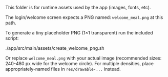This folder is for runtime assets used by the app (images, fonts, etc).

The login/welcome screen expects a PNG named: `welcome_meal.png` at this path.

To generate a tiny placeholder PNG (1×1 transparent) run the included script:

  ./app/src/main/assets/create_welcome_png.sh

Or replace `welcome_meal.png` with your actual image (recommended sizes: 240-480 px wide for the welcome circle). For multiple densities, place appropriately-named files in `res/drawable-...` instead.

